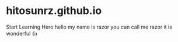 # hitosunrz.github.io
Start Learning Hero
hello my name is razor
you can call me razor
it is wonderful 👍 
